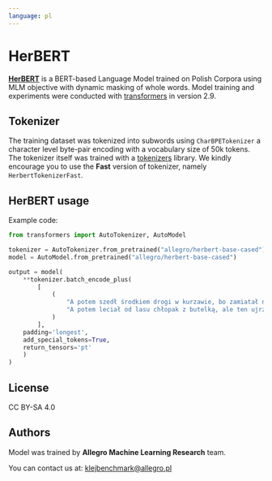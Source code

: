 ```yaml
---
language: pl
---
```


# HerBERT 
**[HerBERT](https://en.wikipedia.org/wiki/Zbigniew_Herbert)** is a BERT-based Language Model trained on Polish Corpora
using MLM objective with dynamic masking of whole words.
Model training and experiments were conducted with [transformers](https://github.com/huggingface/transformers) in version 2.9.

## Tokenizer
The training dataset was tokenized into subwords using ``CharBPETokenizer`` a character level byte-pair encoding with
a vocabulary size of 50k tokens. The tokenizer itself was trained with a [tokenizers](https://github.com/huggingface/tokenizers) library. 
We kindly encourage you to use the **Fast** version of tokenizer, namely ``HerbertTokenizerFast``.

## HerBERT usage


Example code:
```python
from transformers import AutoTokenizer, AutoModel

tokenizer = AutoTokenizer.from_pretrained("allegro/herbert-base-cased")
model = AutoModel.from_pretrained("allegro/herbert-base-cased")

output = model(
    **tokenizer.batch_encode_plus(
        [
            (
                "A potem szedł środkiem drogi w kurzawie, bo zamiatał nogami, ślepy dziad prowadzony przez tłustego kundla na sznurku.",
                "A potem leciał od lasu chłopak z butelką, ale ten ujrzawszy księdza przy drodze okrążył go z dala i biegł na przełaj pól do karczmy."
            )
        ],
    padding='longest',
    add_special_tokens=True,
    return_tensors='pt'
    )
)
```


## License
CC BY-SA 4.0


## Authors
Model was trained by **Allegro Machine Learning Research** team.

You can contact us at: <a href="mailto:klejbenchmark@allegro.pl">klejbenchmark@allegro.pl</a>
